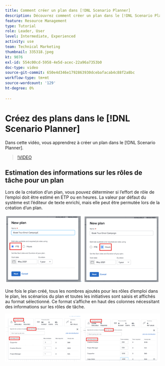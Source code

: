 ```yaml
---
title: Comment créer un plan dans [!DNL Scenario Planner]
description: Découvrez comment créer un plan dans le [!DNL Scenario Planner].
feature: Resource Management
type: Tutorial
role: Leader, User
level: Intermediate, Experienced
activity: use
team: Technical Marketing
thumbnail: 335318.jpeg
kt: 9076
exl-id: 554c00cd-5958-4e5d-acec-22a96a7353b0
doc-type: video
source-git-commit: 650e4d346e1792863930dcebafacab4c88f2a8bc
workflow-type: tm+mt
source-wordcount: '129'
ht-degree: 0%

---
```


# Créez des plans dans le [!DNL Scenario Planner]

Dans cette vidéo, vous apprendrez à créer un plan dans le [!DNL Scenario Planner].

>[!VIDEO](https://video.tv.adobe.com/v/335318/?quality=12&learn=on)

## Estimation des informations sur les rôles de tâche pour un plan

Lors de la création d’un plan, vous pouvez déterminer si l’effort de rôle de l’emploi doit être estimé en ETP ou en heures. La valeur par défaut du système est l’éditeur de texte enrichi, mais elle peut être permutée lors de la création d’un plan.

![Sélectionner [!UICONTROL FTE] ou [!UICONTROL Heures] dans le [!UICONTROL Nouveau plan] window](assets/scenario-planner-1.png)

Une fois le plan créé, tous les nombres ajoutés pour les rôles d’emploi dans le plan, les scénarios du plan et toutes les initiatives sont saisis et affichés au format sélectionné. Ce format s’affiche en haut des colonnes nécessitant des informations sur les rôles de tâche.

![Afficher les informations dans [!UICONTROL FTE] ou [!UICONTROL Heures] dans le [!DNL Scenario Planner]](assets/scenario-planner-2.png)

